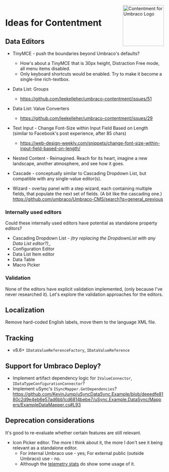 <img src="../docs/assets/img/logo.png" alt="Contentment for Umbraco Logo" title="A state of Umbraco happiness." height="130" align="right">

# Ideas for Contentment


## Data Editors

- TinyMCE - push the boundaries beyond Umbraco's defaults?
  - How's about a TinyMCE that is 30px height, Distraction Free mode, all menu items disabled.
  - Only keyboard shortcuts would be enabled. Try to make it become a single-line rich-textbox.

- Data List: Groups
  - https://github.com/leekelleher/umbraco-contentment/issues/51

- Data List: Value Converters
  - https://github.com/leekelleher/umbraco-contentment/issues/29

- Text Input - Change Font-Size within Input Field Based on Length (similar to Facebook's post experience, after 85 chars)
  - https://web-design-weekly.com/snippets/change-font-size-within-input-field-based-on-length/

- Nested Content - Reimagined. Reach for its heart, imagine a new landscape, another atmosphere, and see how it goes.

- Cascade - conceptually similar to Cascading Dropdown List, but compatible with any single-value editor(s).

- Wizard - overlay panel with a step wizard, each containing multiple fields, that populate the next set of fields. (A bit like the cascading one.)
  https://github.com/umbraco/Umbraco-CMS/search?q=general_previous


### Internally used editors

Could these internally used editors have potential as standalone property editors?

- Cascading Dropdown List - _(try replacing the DropdownList with any Data List editor?)__
- Configuration Editor
- Data List Item editor
- Data Table
- Macro Picker


### Validation

None of the editors have explicit validation implemented, (only because I've never researched it). Let's explore the validation approaches for the editors.


## Localization

Remove hard-coded English labels, move them to the language XML file.


## Tracking

- v8.6+ `IDataValueReferenceFactory`, `IDataValueReference`


## Support for Umbraco Deploy?

- Implement artifact dependency logic for `IValueConnector`, `IDataTypeConfigurationConnector`?
- Implement uSync's `ISyncMapper.GetDependencies`?
  https://github.com/KevinJump/uSyncDataSync.Example/blob/deeedfe8180c2d9e4eb6e57ad6bb1cd6814bebe7/uSync.Example.DataSync/Mappers/ExampleDataMapper.cs#L93

## Deprecation considerations

It's good to re-evaluate whether certain features are still relevant.

- Icon Picker editor. The more I think about it, the more I don't see it being relevant as a standalone editor.
  - For internal Umbraco use - yes; For external public (outside Umbraco) use - no.
  - Although the [telemetry stats](https://leekelleher.com/umbraco/contentment/telemetry/) do show some usage of it.
